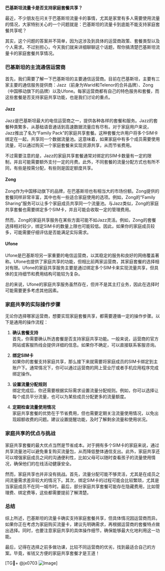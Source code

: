 **巴基斯坦流量卡是否支持家庭套餐共享？**

最近，不少朋友在问关于巴基斯坦流量卡的事情，尤其是家里有多人需要使用流量的情况，大家特别关心的一个问题就是：巴基斯坦的流量卡到底能不能支持家庭套餐共享呢？

其实，这个问题的答案并不简单，因为这涉及到具体的运营商政策、套餐类型以及个人需求。不过别担心，今天我们就来详细聊聊这个话题，帮你搞清楚巴基斯坦流量卡的家庭套餐共享情况。

### 巴基斯坦的主流通信运营商

首先，我们需要了解一下巴基斯坦的主要通信运营商。目前在巴基斯坦，主要有三家主要的通信服务提供商：Jazz（前身为Warid和Telenor的合并品牌）、Zong（中国移动旗下的品牌）以及Ufone。每家运营商都有自己的特色服务和套餐，而这些套餐是否支持家庭共享功能，也是我们讨论的重点。

#### Jazz
Jazz是巴基斯坦最大的电信运营商之一，提供各种各样的套餐和服务。Jazz的套餐种类繁多，从基础语音通话到高速数据流量应有尽有。对于家庭用户来说，Jazz推出了名为“Family Pack”的家庭共享套餐。这种套餐允许用户将多个SIM卡绑定在一起，共享同一个数据流量池。这意味着，如果家庭中有多个成员需要使用流量，可以通过购买一个家庭套餐来实现资源共享，从而节省费用。

不过需要注意的是，Jazz的家庭共享套餐通常对绑定的SIM卡数量有一定的限制，并且可能需要额外支付一定的月费。此外，不同套餐的流量分配方式也有所不同，有些是按需分配，有些则是固定额度共享。

#### Zong
Zong作为中国移动旗下的品牌，在巴基斯坦也有相当大的市场份额。Zong提供的套餐同样非常丰富，其中也有一些适合家庭使用的选项。例如，Zong的“Family Sharing”服务可以让多个家庭成员共享同一个流量池。与Jazz类似，Zong的家庭共享套餐也需要绑定多个SIM卡，并且可能会收取一定的管理费用。

然而，Zong的家庭共享服务在某些方面可能不如Jazz灵活。例如，Zong的套餐选择相对较少，绑定SIM卡的数量上限也可能较低。因此，如果你的家庭成员较多，可能需要仔细评估是否能满足实际需求。

#### Ufone
Ufone是巴基斯坦另一家重要的电信运营商，以其稳定的服务和良好的网络覆盖著称。Ufone也提供了家庭共享的功能，但相比前两家运营商，其家庭套餐的选择相对有限。Ufone的家庭共享服务主要是通过绑定多个SIM卡来实现流量共享，但具体的支持细节和费用结构可能较为复杂。

总的来说，Ufone的家庭共享服务虽然存在，但并不是其主打业务，因此在选择时可能需要更多考虑其他因素。

### 家庭共享的实际操作步骤

无论你选择哪家运营商，想要实现家庭套餐共享，都需要遵循一定的操作步骤。以下是通用的操作流程：

1. **确认套餐支持**  
   首先，你需要确认所选套餐是否支持家庭共享功能。一般来说，运营商的官方网站或客服热线会提供详细的信息。如果你不确定，可以直接联系客服咨询。

2. **绑定SIM卡**  
   如果你的套餐支持家庭共享，那么接下来就需要将家庭成员的SIM卡绑定到主账户下。通常情况下，你可以通过运营商的网上营业厅或者手机应用程序完成绑定操作。

3. **设置流量分配规则**  
   绑定完成后，你还需要根据实际需求设置流量分配规则。例如，你可以选择让每个成员平分流量，也可以为某些成员分配更多的流量额度。

4. **定期检查流量使用情况**  
   家庭共享套餐的优势在于节省费用，但也需要定期关注流量使用情况，以免出现超额收费的问题。建议设置提醒功能，及时了解剩余流量和使用状况。

### 家庭共享的优点与挑战

家庭共享套餐的最大优点当然是节省成本。对于拥有多个SIM卡的家庭来说，通过共享流量池可以避免重复购买流量包，从而降低整体通信支出。此外，家庭共享还可以增强家庭成员之间的沟通便利性，比如父母可以随时查看孩子的流量使用情况，确保他们的在线活动健康安全。

然而，家庭共享也并非没有挑战。首先，流量分配可能不够灵活，尤其是在成员之间流量需求差异较大的情况下。其次，绑定SIM卡的过程可能会比较繁琐，尤其是当家庭成员不在同一城市时。最后，部分家庭共享套餐可能存在隐藏费用，比如管理费、绑定费等，这些都需要提前了解清楚。

### 总结

综上所述，巴基斯坦的流量卡确实支持家庭套餐共享，但具体情况因运营商而异。如果你正在考虑为家庭购买流量卡，建议先明确需求，再根据运营商的套餐特点做出选择。同时，也要注意家庭共享的具体操作细节，确保能够最大化地利用这一功能。

最后，记得在选择之前多做功课，比较不同运营商的优劣，找到最适合自己的方案。毕竟，省钱又方便的家庭共享套餐才是王道！

[TG💪+ @jx0703 ![Image](https://github.com/user-attachments/assets/dbca1d08-cadb-493c-b0ec-ad6f7a83f270)]